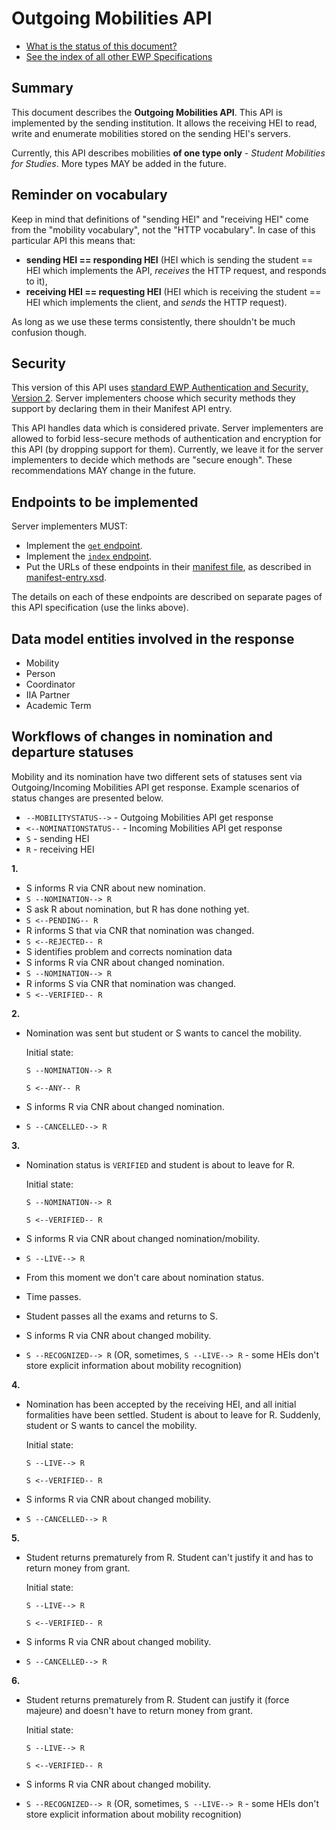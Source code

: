 Outgoing Mobilities API
=======================

* [What is the status of this document?][statuses]
* [See the index of all other EWP Specifications][develhub]


Summary
-------

This document describes the **Outgoing Mobilities API**. This API is
implemented by the sending institution. It allows the receiving HEI to read,
write and enumerate mobilities stored on the sending HEI's servers.

Currently, this API describes mobilities **of one type only** - *Student
Mobilities for Studies*. More types MAY be added in the future.


Reminder on vocabulary
----------------------

Keep in mind that definitions of "sending HEI" and "receiving HEI" come from
the "mobility vocabulary", not the "HTTP vocabulary". In case of this
particular API this means that:

* **sending HEI == responding HEI** (HEI which is sending the student == HEI
  which implements the API, *receives* the HTTP request, and responds to it),
* **receiving HEI == requesting HEI** (HEI which is receiving the student ==
  HEI which implements the client, and *sends* the HTTP request).

As long as we use these terms consistently, there shouldn't be much confusion
though.


Security
--------

This version of this API uses [standard EWP Authentication and Security, Version 2][sec-v2].
Server implementers choose which security methods they
support by declaring them in their Manifest API entry.

This API handles data which is considered private. Server implementers are
allowed to forbid less-secure methods of authentication and encryption for this
API (by dropping support for them). Currently, we leave it for the server
implementers to decide which methods are "secure enough". These recommendations
MAY change in the future.


Endpoints to be implemented
---------------------------

Server implementers MUST:

 * Implement the [`get` endpoint](endpoints/get.md).
 * Implement the [`index` endpoint](endpoints/index.md).
 * Put the URLs of these endpoints in their [manifest file][discovery-api], as
   described in [manifest-entry.xsd](manifest-entry.xsd).

The details on each of these endpoints are described on separate pages of this
API specification (use the links above).


Data model entities involved in the response
--------------------------------------------

 * Mobility
 * Person
 * Coordinator
 * IIA Partner
 * Academic Term


Workflows of changes in nomination and departure statuses
---------------------------------------------------------

Mobility and its nomination have two different sets of statuses sent via Outgoing/Incoming Mobilities API get response. Example scenarios of status changes are presented below.

* `--MOBILITYSTATUS-->` - Outgoing Mobilities API get response
* `<--NOMINATIONSTATUS--` - Incoming Mobilities API get response
* `S` - sending HEI
* `R` - receiving HEI


**1.**

* S informs R via CNR about new nomination.
* `S --NOMINATION--> R`
* S ask R about nomination, but R has done nothing yet.
* `S <--PENDING-- R`
* R informs S that via CNR that nomination was changed.
* `S <--REJECTED-- R`
* S identifies problem and corrects nomination data
* S informs R via CNR about changed nomination.
* `S --NOMINATION--> R`
* R informs S via CNR that nomination was changed.
* `S <--VERIFIED-- R`

**2.**

* Nomination was sent but student or S wants to cancel the mobility.

  Initial state:
  
  `S --NOMINATION--> R`
  
  `S <--ANY-- R`

* S informs R via CNR about changed nomination.
* `S --CANCELLED--> R`

**3.**

* Nomination status is `VERIFIED` and student is about to leave for R.

  Initial state:

  `S --NOMINATION--> R`
  
  `S <--VERIFIED-- R`

* S informs R via CNR about changed nomination/mobility.
* `S --LIVE--> R`
* From this moment we don't care about nomination status.
* Time passes.
* Student passes all the exams and returns to S.
* S informs R via CNR about changed mobility.
* `S --RECOGNIZED--> R` (OR, sometimes, `S --LIVE--> R` - some HEIs don't store explicit information about mobility recognition)

**4.**

* Nomination has been accepted by the receiving HEI, and all initial formalities have been settled. Student is about to leave for R. Suddenly, student or S wants to cancel the mobility.

  Initial state:
  
  `S --LIVE--> R`
  
  `S <--VERIFIED-- R`

* S informs R via CNR about changed mobility.
* `S --CANCELLED--> R`

**5.**

* Student returns prematurely from R. Student can't justify it and has to return money from grant.

  Initial state:
  
  `S --LIVE--> R`
  
  `S <--VERIFIED-- R`

* S informs R via CNR about changed mobility.
* `S --CANCELLED--> R`

**6.**

* Student returns prematurely from R. Student can justify it (force majeure) and doesn't have to return money from grant.

  Initial state:
  
  `S --LIVE--> R`
  
  `S <--VERIFIED-- R`

* S informs R via CNR about changed mobility.
* `S --RECOGNIZED--> R` (OR, sometimes, `S --LIVE--> R` - some HEIs don't store explicit information about mobility recognition)


[develhub]: http://developers.erasmuswithoutpaper.eu/
[statuses]: https://github.com/erasmus-without-paper/ewp-specs-management#statuses
[discovery-api]: https://github.com/erasmus-without-paper/ewp-specs-api-discovery
[sec-v2]: https://github.com/erasmus-without-paper/ewp-specs-sec-intro/tree/stable-v2
